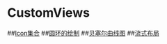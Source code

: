 # CustomViews

##[Icon集合](https://blog.csdn.net/liuwanyouyue/article/details/85647392)
##[圆环的绘制](https://blog.csdn.net/liuwanyouyue/article/details/85623009)
##[贝塞尔曲线图](https://blog.csdn.net/liuwanyouyue/article/details/80471939)
##[流式布局](https://blog.csdn.net/liuwanyouyue/article/details/85479135)




